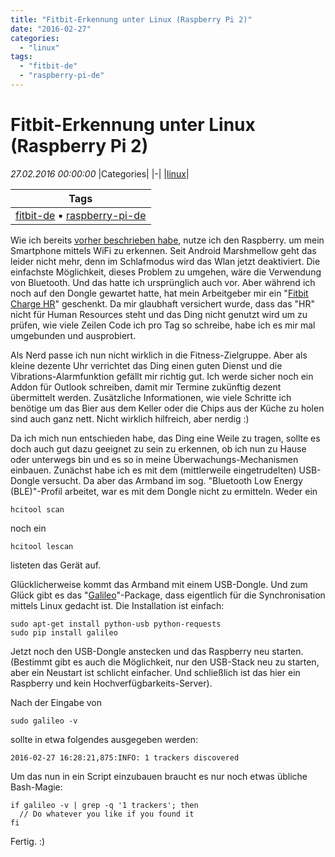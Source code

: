 ```yaml
---
title: "Fitbit-Erkennung unter Linux (Raspberry Pi 2)"
date: "2016-02-27"
categories: 
  - "linux"
tags: 
  - "fitbit-de"
  - "raspberry-pi-de"
---
```

# Fitbit-Erkennung unter Linux (Raspberry Pi 2)
_27.02.2016 00:00:00_
|Categories|
|-|
|[linux](/dotnetwork/de/categories#linux)|

|Tags|
|-|
|[fitbit-de](/dotnetwork/de/tags#fitbit-de) :black_small_square: [raspberry-pi-de](/dotnetwork/de/tags#raspberry-pi-de)|



Wie ich bereits [vorher beschrieben habe](http://dotnet.work/2016/01/synology-surveillance-station-mit-einem-einfachen-shell-script-automatisieren/), nutze ich den Raspberry. um mein Smartphone mittels WiFi zu erkennen. Seit Android Marshmellow geht das leider nicht mehr, denn im Schlafmodus wird das Wlan jetzt deaktiviert. Die einfachste Möglichkeit, dieses Problem zu umgehen, wäre die Verwendung von Bluetooth. Und das hatte ich ursprünglich auch vor. Aber während ich noch auf den Dongle gewartet hatte, hat mein Arbeitgeber mir ein "[Fitbit Charge HR](http://amzn.to/1VKm1OJ)" geschenkt. Da mir glaubhaft versichert wurde, dass das "HR" nicht für Human Resources steht und das Ding nicht genutzt wird um zu prüfen, wie viele Zeilen Code ich pro Tag so schreibe, habe ich es mir mal umgebunden und ausprobiert.

Als Nerd passe ich nun nicht wirklich in die Fitness-Zielgruppe. Aber als kleine dezente Uhr verrichtet das Ding einen guten Dienst und die Vibrations-Alarmfunktion gefällt mir richtig gut. Ich werde sicher noch ein Addon für Outlook schreiben, damit mir Termine zukünftig dezent übermittelt werden. Zusätzliche Informationen, wie viele Schritte ich benötige um das Bier aus dem Keller oder die Chips aus der Küche zu holen sind auch ganz nett. Nicht wirklich hilfreich, aber nerdig :)

Da ich mich nun entschieden habe, das Ding eine Weile zu tragen, sollte es doch auch gut dazu geeignet zu sein zu erkennen, ob ich nun zu Hause oder unterwegs bin und es so in meine Überwachungs-Mechanismen einbauen. Zunächst habe ich es mit dem (mittlerweile eingetrudelten) USB-Dongle versucht. Da aber das Armband im sog. "Bluetooth Low Energy (BLE)"-Profil arbeitet, war es mit dem Dongle nicht zu ermitteln. Weder ein

```
hcitool scan
```

noch ein

```
hcitool lescan
```

listeten das Gerät auf.

Glücklicherweise kommt das Armband mit einem USB-Dongle. Und zum Glück gibt es das "[Galileo](https://bitbucket.org/benallard/galileo)"-Package, dass eigentlich für die Synchronisation mittels Linux gedacht ist. Die Installation ist einfach:

```
sudo apt-get install python-usb python-requests
sudo pip install galileo
```

Jetzt noch den USB-Dongle anstecken und das Raspberry neu starten. (Bestimmt gibt es auch die Möglichkeit, nur den USB-Stack neu zu starten, aber ein Neustart ist schlicht einfacher. Und schließlich ist das hier ein Raspberry und kein Hochverfügbarkeits-Server).

Nach der Eingabe von
```
sudo galileo -v
```

sollte in etwa folgendes ausgegeben werden:
```
2016-02-27 16:28:21,875:INFO: 1 trackers discovered
```

Um das nun in ein Script einzubauen braucht es nur noch etwas übliche Bash-Magie:

``` 
if galileo -v | grep -q '1 trackers'; then
  // Do whatever you like if you found it
fi
```

Fertig. :)
